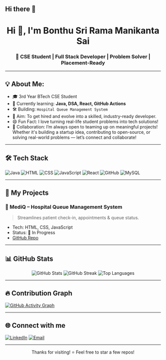 ## Hi there 👋
<h1 align="center">Hi 👋, I'm Bonthu Sri Rama Manikanta Sai</h1>
<h3 align="center">🚀 CSE Student | Full Stack Developer | Problem Solver | Placement-Ready</h3>

---

## 💡 About Me:
- 🎓 3rd Year BTech CSE Student
- 🌱 Currently learning: **Java, DSA, React, GitHub Actions**
- 🛠️ Building: `Hospital Queue Management System`
- 🔭 Aim: To get hired and evolve into a skilled, industry-ready developer.
- 😄 Fun Fact: I love turning real-life student problems into tech solutions!
- 🤝 Collaboration: I’m always open to teaming up on meaningful projects! Whether it's building a startup idea, contributing to open-source, or solving real-world problems — let’s connect and collaborate!



---

## 🛠️ Tech Stack
![Java](https://img.shields.io/badge/Java-ED8B00?style=flat-square&logo=java&logoColor=white)
![HTML](https://img.shields.io/badge/HTML5-e34c26?style=flat-square&logo=html5&logoColor=white)
![CSS](https://img.shields.io/badge/CSS3-1572B6?style=flat-square&logo=css3&logoColor=white)
![JavaScript](https://img.shields.io/badge/JavaScript-f0db4f?style=flat-square&logo=javascript&logoColor=black)
![React](https://img.shields.io/badge/React-20232a?style=flat-square&logo=react&logoColor=61dafb)
![GitHub](https://img.shields.io/badge/GitHub-100000?style=flat-square&logo=github&logoColor=white)
![MySQL](https://img.shields.io/badge/MySQL-00758F?style=flat-square&logo=mysql&logoColor=white)

---

## 💼 My Projects

### 🏥 MediQ – Hospital Queue Management System
> Streamlines patient check-in, appointments & queue status.
- Tech: HTML, CSS, JavaScript
- Status: 🚧 In Progress
- [GitHub Repo](https://github.com/your-repo)


---

## 📊 GitHub Stats

<p align="center">
  <img src="https://github-readme-stats.vercel.app/api?username=manikantasaiofficial&show_icons=true&theme=tokyonight" alt="GitHub Stats"/>
  <img src="https://github-readme-streak-stats.herokuapp.com?user=manikantasaiofficial&theme=tokyonight" alt="GitHub Streak"/>
  <img src="https://github-readme-stats.vercel.app/api/top-langs/?username=manikantasaiofficial&layout=compact&theme=tokyonight" alt="Top Languages"/>
</p>

---

## 🔥 Contribution Graph
[![GitHub Activity Graph](https://github-readme-activity-graph.vercel.app/graph?username=manikantasaiofficial&theme=tokyo-night)](https://github.com/ashutosh00710/github-readme-activity-graph)

---

## 🌐 Connect with me

[![LinkedIn](https://img.shields.io/badge/LinkedIn-blue?style=flat-square&logo=linkedin&logoColor=white)](https://www.linkedin.com/in/sriram-bonthu-207213355)
[![Email](https://img.shields.io/badge/Email-D14836?style=flat-square&logo=gmail&logoColor=white)](mailto:srirambonthu767@gmail.com)

---

<p align="center">Thanks for visiting! ⭐ Feel free to star a few repos!</p>

<!--
**23A91A0578/23A91A0578** is a ✨ _special_ ✨ repository because its `README.md` (this file) appears on your GitHub profile.

Here are some ideas to get you started:

- 🔭 I’m currently working on ...
- 🌱 I’m currently learning ...
- 👯 I’m looking to collaborate on ...
- 🤔 I’m looking for help with ...
- 💬 Ask me about ...
- 📫 How to reach me: ...
- 😄 Pronouns: ...
- ⚡ Fun fact: ...
-->
